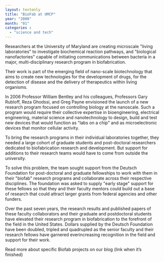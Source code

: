 ```yaml
---
layout: textonly
title: "BioFab at UMCP"
year: "2000"
month: "01"
categories :
  - "science and tech"
---
```


Researchers at the University of Maryland are creating microscale "living laboratories" to investigate biochemical reaction pathways, and "biological nanofactories" capable of initiating communications between bacteria in a major, multi-disciplinary research program in biofabrication.

Their work is part of the emerging field of nano-scale biotechnology that aims to create new technologies for the development of drugs, for the detection of disease and the delivery of therapeutics within living organisms. 

In 2006 Professor William Bentley and his colleagues, Professors Gary Rubloff, Reza Ghodssi, and Greg Payne envisioned the launch of a new research program focused on controlling biology at the nanoscale. Such a program would require their collective expertise in bioengineering, electrical engineering, material science and nanotechnology to design, build and test new devices that would function as "labs on a chip" and as microelectronic devices that monitor cellular activity.

To bring the research programs in their individual laboratories together, they needed a large cohort of graduate students and post-doctoral researchers dedicated to biofabrication research and development. But support for additions to their research teams would have to come from outside the university.

To solve this problem, the team sought support from the Deutsch Foundation for post-doctoral and graduate fellowships to work with them in their "biofab" research programs and collaborate across their respective disciplines. The foundation was asked to supply "early stage" support for these fellows so that they and their faculty mentors could build out a base of research that could attract larger grants from federal agencies and other funders.

Over the past seven years, the research results and published papers of these faculty collaborators and their graduate and postdoctoral students have elevated their research program in biofabrication to the forefront of the field in the United States. Dollars supplied by the Deutsch Foundation have been doubled, tripled and quadrupled as the senior faculty and their research fellows have garnered everincreasing recognition in the field and support for their work.

Read more about specific Biofab projects on our blog (link when it’s finished)

